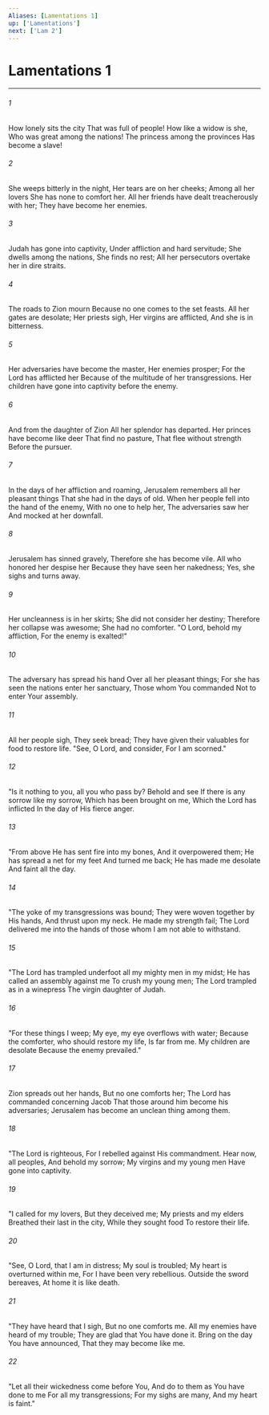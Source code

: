 ```yaml
---
Aliases: [Lamentations 1]
up: ['Lamentations']
next: ['Lam 2']
---
```

# Lamentations 1

***


###### 1 
How lonely sits the city That was full of people! How like a widow is she, Who was great among the nations! The princess among the provinces Has become a slave! 

###### 2 
She weeps bitterly in the night, Her tears are on her cheeks; Among all her lovers She has none to comfort her. All her friends have dealt treacherously with her; They have become her enemies. 

###### 3 
Judah has gone into captivity, Under affliction and hard servitude; She dwells among the nations, She finds no rest; All her persecutors overtake her in dire straits. 

###### 4 
The roads to Zion mourn Because no one comes to the set feasts. All her gates are desolate; Her priests sigh, Her virgins are afflicted, And she is in bitterness. 

###### 5 
Her adversaries have become the master, Her enemies prosper; For the Lord has afflicted her Because of the multitude of her transgressions. Her children have gone into captivity before the enemy. 

###### 6 
And from the daughter of Zion All her splendor has departed. Her princes have become like deer That find no pasture, That flee without strength Before the pursuer. 

###### 7 
In the days of her affliction and roaming, Jerusalem remembers all her pleasant things That she had in the days of old. When her people fell into the hand of the enemy, With no one to help her, The adversaries saw her And mocked at her downfall. 

###### 8 
Jerusalem has sinned gravely, Therefore she has become vile. All who honored her despise her Because they have seen her nakedness; Yes, she sighs and turns away. 

###### 9 
Her uncleanness is in her skirts; She did not consider her destiny; Therefore her collapse was awesome; She had no comforter. "O Lord, behold my affliction, For the enemy is exalted!" 

###### 10 
The adversary has spread his hand Over all her pleasant things; For she has seen the nations enter her sanctuary, Those whom You commanded Not to enter Your assembly. 

###### 11 
All her people sigh, They seek bread; They have given their valuables for food to restore life. "See, O Lord, and consider, For I am scorned." 

###### 12 
"Is it nothing to you, all you who pass by? Behold and see If there is any sorrow like my sorrow, Which has been brought on me, Which the Lord has inflicted In the day of His fierce anger. 

###### 13 
"From above He has sent fire into my bones, And it overpowered them; He has spread a net for my feet And turned me back; He has made me desolate And faint all the day. 

###### 14 
"The yoke of my transgressions was bound; They were woven together by His hands, And thrust upon my neck. He made my strength fail; The Lord delivered me into the hands of those whom I am not able to withstand. 

###### 15 
"The Lord has trampled underfoot all my mighty men in my midst; He has called an assembly against me To crush my young men; The Lord trampled as in a winepress The virgin daughter of Judah. 

###### 16 
"For these things I weep; My eye, my eye overflows with water; Because the comforter, who should restore my life, Is far from me. My children are desolate Because the enemy prevailed." 

###### 17 
Zion spreads out her hands, But no one comforts her; The Lord has commanded concerning Jacob That those around him become his adversaries; Jerusalem has become an unclean thing among them. 

###### 18 
"The Lord is righteous, For I rebelled against His commandment. Hear now, all peoples, And behold my sorrow; My virgins and my young men Have gone into captivity. 

###### 19 
"I called for my lovers, But they deceived me; My priests and my elders Breathed their last in the city, While they sought food To restore their life. 

###### 20 
"See, O Lord, that I am in distress; My soul is troubled; My heart is overturned within me, For I have been very rebellious. Outside the sword bereaves, At home it is like death. 

###### 21 
"They have heard that I sigh, But no one comforts me. All my enemies have heard of my trouble; They are glad that You have done it. Bring on the day You have announced, That they may become like me. 

###### 22 
"Let all their wickedness come before You, And do to them as You have done to me For all my transgressions; For my sighs are many, And my heart is faint."
